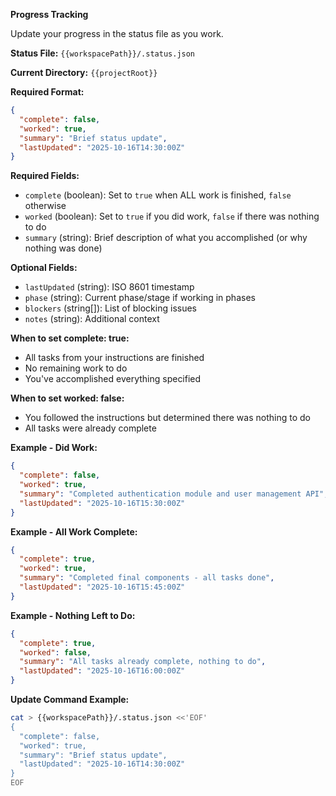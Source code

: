 **Progress Tracking**

Update your progress in the status file as you work.

**Status File:** `{{workspacePath}}/.status.json`

**Current Directory:** `{{projectRoot}}`

**Required Format:**

```json
{
  "complete": false,
  "worked": true,
  "summary": "Brief status update",
  "lastUpdated": "2025-10-16T14:30:00Z"
}
```

**Required Fields:**

- `complete` (boolean): Set to `true` when ALL work is finished, `false` otherwise
- `worked` (boolean): Set to `true` if you did work, `false` if there was nothing to do
- `summary` (string): Brief description of what you accomplished (or why nothing was done)

**Optional Fields:**

- `lastUpdated` (string): ISO 8601 timestamp
- `phase` (string): Current phase/stage if working in phases
- `blockers` (string[]): List of blocking issues
- `notes` (string): Additional context

**When to set complete: true:**

- All tasks from your instructions are finished
- No remaining work to do
- You've accomplished everything specified

**When to set worked: false:**

- You followed the instructions but determined there was nothing to do
- All tasks were already complete

**Example - Did Work:**

```json
{
  "complete": false,
  "worked": true,
  "summary": "Completed authentication module and user management API",
  "lastUpdated": "2025-10-16T15:30:00Z"
}
```

**Example - All Work Complete:**

```json
{
  "complete": true,
  "worked": true,
  "summary": "Completed final components - all tasks done",
  "lastUpdated": "2025-10-16T15:45:00Z"
}
```

**Example - Nothing Left to Do:**

```json
{
  "complete": true,
  "worked": false,
  "summary": "All tasks already complete, nothing to do",
  "lastUpdated": "2025-10-16T16:00:00Z"
}
```

**Update Command Example:**

```bash
cat > {{workspacePath}}/.status.json <<'EOF'
{
  "complete": false,
  "worked": true,
  "summary": "Brief status update",
  "lastUpdated": "2025-10-16T14:30:00Z"
}
EOF
```
